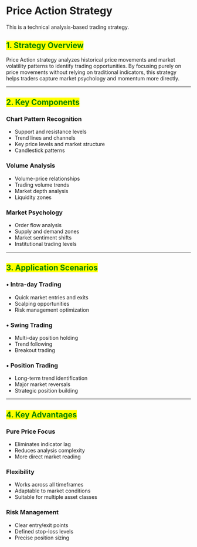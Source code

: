 # Price Action Strategy

This is a technical analysis-based trading strategy.

## <mark style="color:green;">1. Strategy Overview</mark>

Price Action strategy analyzes historical price movements and market volatility patterns to identify trading opportunities. By focusing purely on price movements without relying on traditional indicators, this strategy helps traders capture market psychology and momentum more directly.

***

## <mark style="color:green;">2. Key Components</mark>

### **Chart Pattern Recognition**

* Support and resistance levels
* Trend lines and channels
* Key price levels and market structure
* Candlestick patterns

### **Volume Analysis**

* Volume-price relationships
* Trading volume trends
* Market depth analysis
* Liquidity zones

### **Market Psychology**

* Order flow analysis
* Supply and demand zones
* Market sentiment shifts
* Institutional trading levels

***

## <mark style="color:green;">3. Application Scenarios</mark>

### • **Intra-day Trading**

* Quick market entries and exits
* Scalping opportunities
* Risk management optimization

### • **Swing Trading**

* Multi-day position holding
* Trend following
* Breakout trading

### • **Position Trading**

* Long-term trend identification
* Major market reversals
* Strategic position building

***

## <mark style="color:green;">4. Key Advantages</mark>

### Pure Price Focus

* Eliminates indicator lag
* Reduces analysis complexity
* More direct market reading

### Flexibility

* Works across all timeframes
* Adaptable to market conditions
* Suitable for multiple asset classes

### **Risk Management**

* Clear entry/exit points
* Defined stop-loss levels
* Precise position sizing
